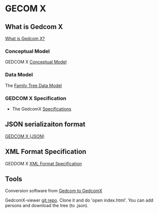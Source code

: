 # GECOM X

## What is Gedcom X

[What is Gedcom X?](https://www.familysearch.org/developers/docs/guides/gedcom-x)

### Conceptual Model

GEDCOM X [Conceptual Model](https://github.com/FamilySearch/gedcomx/blob/master/specifications/conceptual-model-specification.md)

### Data Model

The [Family Tree Data Model](https://www.familysearch.org/developers/docs/guides/FamilyTree-data-objects)

### GEDCOM X Specification

- The GedcomX [Specifications](http://www.gedcomx.org/Specifications.html)

## JSON serializaiton format

[GEDCOM X (JSON)](https://www.familysearch.org/developers/docs/api/gx_json)

## XML Format Specification

GEDDOM X [XML Format Specification](https://github.com/FamilySearch/gedcomx/blob/master/specifications/xml-format-specification.md)

## Tools

Conversion software from [Gedcom to GedcomX](https://github.com/FamilySearch/gedcom5-conversion)

GedcomX-viewer [git repo](https://github.com/FamilySearch/gedcomx-viewer). Clone it and do 'open index.html'. You can add persons and download the tree (to .json).
